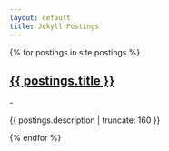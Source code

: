 ```yaml
---
layout: default
title: Jekyll Postings
---
```


<link rel="stylesheet" href="index.css" />

{% for postings in site.postings %}

<article>
  <a href="{{ postings.url | prepend: site.baseurl }}">
          <h2>{{ postings.title }}</h2>
  </a>
     - <p class="post-excerpt">{{ postings.description | truncate: 160 }}</p>
<article>
{% endfor %}      
